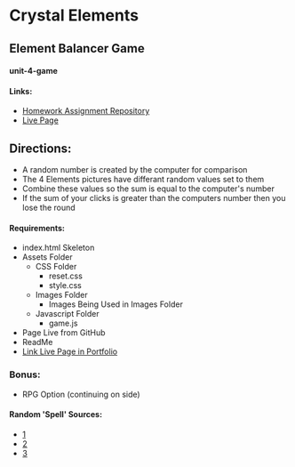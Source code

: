 # Crystal Elements
## Element Balancer Game
#### unit-4-game

#### Links:
- [Homework Assignment Repository](https://github.com/UCF-Coding-Boot-Camp/UCF-LKM-FSF-PT-08-2019-U-C/blob/master/04-jquery/02-Homework/Instructions/homework_instructions.md)
- [Live Page](https://decronin.github.io/unit-4-game/)

## Directions:
* A random number is created by the computer for comparison
* The 4 Elements pictures have differant random values set to them
* Combine these values so the sum is equal to the computer's number
* If the sum of your clicks is greater than the computers number then you lose the round

#### Requirements:
* index.html Skeleton
* Assets Folder
  * CSS Folder
    * reset.css
    * style.css
  * Images Folder
    * Images Being Used in Images Folder
  * Javascript Folder
    * game.js
* Page Live from GitHub
* ReadMe
* [Link Live Page in Portfolio](https://decronin.github.io/Responsive-Portfolio/portfolio.html)

### Bonus:
* RPG Option (continuing on side)

#### Random 'Spell' Sources:
- [1](https://www.spellsofmagic.com/spells/love_spells/friendship_spells/17793/page.html)
- [2](https://www.free-witchcraft-spells.com/magic-chants.html)
- [3](https://www.spellsofmagic.com/spells/spiritual_spells/protection_spells/26266/page.html)

